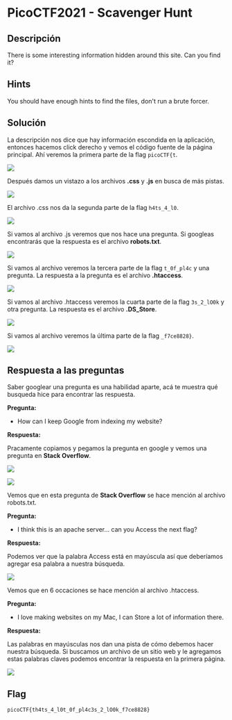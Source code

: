 # PicoCTF2021 - Scavenger Hunt


## Descripción

There is some interesting information hidden around this site. Can you find it?


## Hints

You should have enough hints to find the files, don't run a brute forcer.


## Solución

La descripción nos dice que hay información escondida en la aplicación, entonces hacemos click derecho y vemos el código fuente de la página principal. Ahí veremos la primera parte de la flag `picoCTF{t`.

![](./imagenes/scavenger-hunt-1.png)

Después damos un vistazo a los archivos **.css** y **.js** en busca de más pistas.

![](./imagenes/scavenger-hunt-2.png)

El archivo .css nos da la segunda parte de la flag `h4ts_4_l0`.

![](./imagenes/scavenger-hunt-3.png)

Si vamos al archivo .js veremos que nos hace una pregunta. Si googleas encontrarás que la respuesta es el archivo **robots.txt**.

![](./imagenes/scavenger-hunt-4.png)


Si vamos al archivo veremos la tercera parte de la flag `t_0f_pl4c` y una pregunta. La respuesta a la pregunta es el archivo **.htaccess**.

![](./imagenes/scavenger-hunt-5.png)

Si vamos al archivo .htaccess veremos la cuarta parte de la flag `3s_2_lO0k` y otra pregunta. La respuesta es el archivo **.DS_Store**.

![](./imagenes/scavenger-hunt-6.png)

Si vamos al archivo veremos la última parte de la flag `_f7ce8828}`.

![](./imagenes/scavenger-hunt-7.png)


## Respuesta a las preguntas

Saber googlear una pregunta es una habilidad aparte, acá te muestra qué busqueda hice para encontrar las respuesta.


**Pregunta:**
- How can I keep Google from indexing my website?

**Respuesta:**

Pracamente copiamos y pegamos la pregunta en google y vemos una pregunta en **Stack Overflow**.

![](./imagenes/scavenger-hunt-8.png)

![](./imagenes/scavenger-hunt-10.png)

Vemos que en esta pregunta de **Stack Overflow** se hace mención al archivo robots.txt.


**Pregunta:**

- I think this is an apache server... can you Access the next flag?

**Respuesta:**

Podemos ver que la palabra Access está en mayúscula así que deberíamos agregar esa palabra a nuestra búsqueda.

![](./imagenes/scavenger-hunt-9.png)

Vemos que en 6 occaciones se hace mención al archivo .htaccess. 


**Pregunta:**

- I love making websites on my Mac, I can Store a lot of information there.

**Respuesta:**

Las palabras en mayúsculas nos dan una pista de cómo debemos hacer nuestra búsqueda. Si buscamos un archivo de un sitio web y le agregamos estas palabras claves podemos encontrar la respuesta en la primera página.

![](./imagenes/scavenger-hunt-11.png)


## Flag

`picoCTF{th4ts_4_l0t_0f_pl4c3s_2_lO0k_f7ce8828}`